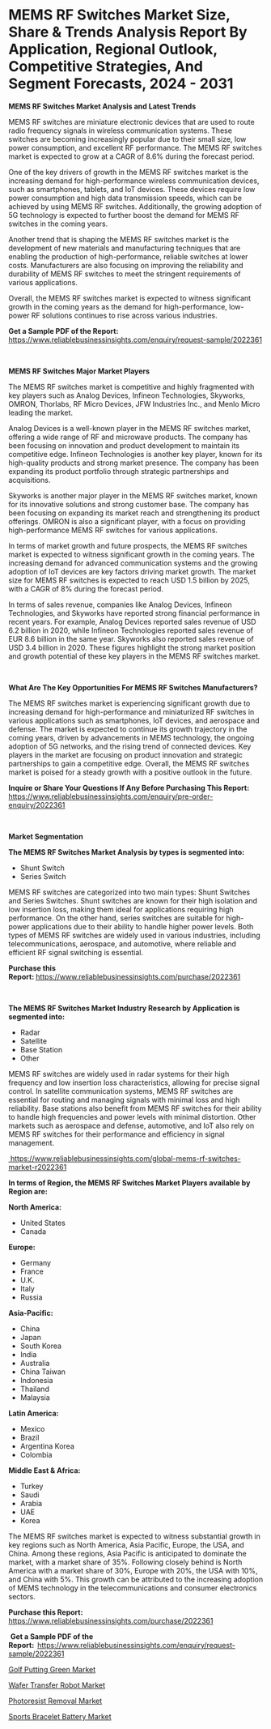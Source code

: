 <p><h1>MEMS RF Switches Market Size, Share & Trends Analysis Report By Application, Regional Outlook, Competitive Strategies, And Segment Forecasts, 2024 - 2031</h1></p><p><strong>MEMS RF Switches Market Analysis and Latest Trends</strong></p>
<p><p>MEMS RF switches are miniature electronic devices that are used to route radio frequency signals in wireless communication systems. These switches are becoming increasingly popular due to their small size, low power consumption, and excellent RF performance. The MEMS RF switches market is expected to grow at a CAGR of 8.6% during the forecast period.</p><p>One of the key drivers of growth in the MEMS RF switches market is the increasing demand for high-performance wireless communication devices, such as smartphones, tablets, and IoT devices. These devices require low power consumption and high data transmission speeds, which can be achieved by using MEMS RF switches. Additionally, the growing adoption of 5G technology is expected to further boost the demand for MEMS RF switches in the coming years.</p><p>Another trend that is shaping the MEMS RF switches market is the development of new materials and manufacturing techniques that are enabling the production of high-performance, reliable switches at lower costs. Manufacturers are also focusing on improving the reliability and durability of MEMS RF switches to meet the stringent requirements of various applications.</p><p>Overall, the MEMS RF switches market is expected to witness significant growth in the coming years as the demand for high-performance, low-power RF solutions continues to rise across various industries.</p></p>
<p><strong>Get a Sample PDF of the Report:&nbsp;</strong> <a href="https://www.reliablebusinessinsights.com/enquiry/request-sample/2022361">https://www.reliablebusinessinsights.com/enquiry/request-sample/2022361</a></p>
<p>&nbsp;</p>
<p><strong>MEMS RF Switches Major Market Players</strong></p>
<p><p>The MEMS RF switches market is competitive and highly fragmented with key players such as Analog Devices, Infineon Technologies, Skyworks, OMRON, Thorlabs, RF Micro Devices, JFW Industries Inc., and Menlo Micro leading the market.</p><p>Analog Devices is a well-known player in the MEMS RF switches market, offering a wide range of RF and microwave products. The company has been focusing on innovation and product development to maintain its competitive edge. Infineon Technologies is another key player, known for its high-quality products and strong market presence. The company has been expanding its product portfolio through strategic partnerships and acquisitions.</p><p>Skyworks is another major player in the MEMS RF switches market, known for its innovative solutions and strong customer base. The company has been focusing on expanding its market reach and strengthening its product offerings. OMRON is also a significant player, with a focus on providing high-performance MEMS RF switches for various applications.</p><p>In terms of market growth and future prospects, the MEMS RF switches market is expected to witness significant growth in the coming years. The increasing demand for advanced communication systems and the growing adoption of IoT devices are key factors driving market growth. The market size for MEMS RF switches is expected to reach USD 1.5 billion by 2025, with a CAGR of 8% during the forecast period.</p><p>In terms of sales revenue, companies like Analog Devices, Infineon Technologies, and Skyworks have reported strong financial performance in recent years. For example, Analog Devices reported sales revenue of USD 6.2 billion in 2020, while Infineon Technologies reported sales revenue of EUR 8.6 billion in the same year. Skyworks also reported sales revenue of USD 3.4 billion in 2020. These figures highlight the strong market position and growth potential of these key players in the MEMS RF switches market.</p></p>
<p>&nbsp;</p>
<p><strong>What Are The Key Opportunities For MEMS RF Switches Manufacturers?</strong></p>
<p><p>The MEMS RF switches market is experiencing significant growth due to increasing demand for high-performance and miniaturized RF switches in various applications such as smartphones, IoT devices, and aerospace and defense. The market is expected to continue its growth trajectory in the coming years, driven by advancements in MEMS technology, the ongoing adoption of 5G networks, and the rising trend of connected devices. Key players in the market are focusing on product innovation and strategic partnerships to gain a competitive edge. Overall, the MEMS RF switches market is poised for a steady growth with a positive outlook in the future.</p></p>
<p><strong>Inquire or Share Your Questions If Any Before Purchasing This Report:</strong> <a href="https://www.reliablebusinessinsights.com/enquiry/pre-order-enquiry/2022361">https://www.reliablebusinessinsights.com/enquiry/pre-order-enquiry/2022361</a></p>
<p>&nbsp;</p>
<p><strong>Market Segmentation</strong></p>
<p><strong>The MEMS RF Switches Market Analysis by types is segmented into:</strong></p>
<p><ul><li>Shunt Switch</li><li>Series Switch</li></ul></p>
<p><p>MEMS RF switches are categorized into two main types: Shunt Switches and Series Switches. Shunt switches are known for their high isolation and low insertion loss, making them ideal for applications requiring high performance. On the other hand, series switches are suitable for high-power applications due to their ability to handle higher power levels. Both types of MEMS RF switches are widely used in various industries, including telecommunications, aerospace, and automotive, where reliable and efficient RF signal switching is essential.</p></p>
<p><strong>Purchase this Report:&nbsp;</strong><a href="https://www.reliablebusinessinsights.com/purchase/2022361">https://www.reliablebusinessinsights.com/purchase/2022361</a></p>
<p>&nbsp;</p>
<p><strong>The MEMS RF Switches Market Industry Research by Application is segmented into:</strong></p>
<p><ul><li>Radar</li><li>Satellite</li><li>Base Station</li><li>Other</li></ul></p>
<p><p>MEMS RF switches are widely used in radar systems for their high frequency and low insertion loss characteristics, allowing for precise signal control. In satellite communication systems, MEMS RF switches are essential for routing and managing signals with minimal loss and high reliability. Base stations also benefit from MEMS RF switches for their ability to handle high frequencies and power levels with minimal distortion. Other markets such as aerospace and defense, automotive, and IoT also rely on MEMS RF switches for their performance and efficiency in signal management.</p></p>
<p><a href="https://www.reliablebusinessinsights.com/global-mems-rf-switches-market-r2022361">&nbsp;https://www.reliablebusinessinsights.com/global-mems-rf-switches-market-r2022361</a></p>
<p><strong>In terms of Region, the MEMS RF Switches Market Players available by Region are:</strong></p>
<p>
    <p> <strong> North America: </strong>
        <ul>
            <li>United States</li>
            <li>Canada</li>
        </ul>
        </p> 
    <p> <strong> Europe: </strong>
        <ul>
            <li>Germany</li>
            <li>France</li>
            <li>U.K.</li>
            <li>Italy</li>
            <li>Russia</li>
        </ul>
        </p> 
    <p> <strong> Asia-Pacific: </strong>
        <ul>
            <li>China</li>
            <li>Japan</li>
            <li>South Korea</li>
            <li>India</li>
            <li>Australia</li>
            <li>China Taiwan</li>
            <li>Indonesia</li>
            <li>Thailand</li>
            <li>Malaysia</li>
        </ul>
        </p> 
    <p> <strong> Latin America: </strong>
        <ul>
            <li>Mexico</li>
            <li>Brazil</li>
            <li>Argentina Korea</li>
            <li>Colombia</li>
        </ul>
        </p> 
    <p> <strong> Middle East & Africa: </strong>
        <ul>
            <li>Turkey</li>
            <li>Saudi</li>
            <li>Arabia</li>
            <li>UAE</li>
            <li>Korea</li>
        </ul>
    </p>
    </p>
<p><p>The MEMS RF switches market is expected to witness substantial growth in key regions such as North America, Asia Pacific, Europe, the USA, and China. Among these regions, Asia Pacific is anticipated to dominate the market, with a market share of 35%. Following closely behind is North America with a market share of 30%, Europe with 20%, the USA with 10%, and China with 5%. This growth can be attributed to the increasing adoption of MEMS technology in the telecommunications and consumer electronics sectors.</p></p>
<p><strong>Purchase this Report: </strong><a href="https://www.reliablebusinessinsights.com/purchase/2022361">https://www.reliablebusinessinsights.com/purchase/2022361</a></p>
<p>&nbsp;<strong>Get a Sample PDF of the Report:&nbsp;&nbsp;</strong><a href="https://www.reliablebusinessinsights.com/enquiry/request-sample/2022361">https://www.reliablebusinessinsights.com/enquiry/request-sample/2022361</a></p>
<p><strong></strong></p>
<p><p><a href="https://github.com/lianapter60/Market-Research-Report-List-1/blob/main/golf-putting-green-market.md">Golf Putting Green Market</a></p><p><a href="https://medium.com/@ruth.gibson8095/future-trends-in-global-wafer-transfer-robot-market-market-insights-and-analysis-from-2024-to-2031-d0da4a5ccac5">Wafer Transfer Robot Market</a></p><p><a href="https://medium.com/@colin.dunca43545/photoresist-removal-market-share-market-analysis-growth-trends-forecasts-for-period-from-484ab650f51c">Photoresist Removal Market</a></p><p><a href="https://github.com/seamusocallaghan/Market-Research-Report-List-1/blob/main/sports-bracelet-battery-market.md">Sports Bracelet Battery Market</a></p></p>